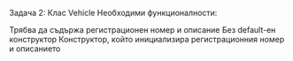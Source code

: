 Задача 2: Клас Vehicle
Необходими функционалности:

Трябва да съдържа регистрационен номер и описание
Без default-ен конструктор
Конструктор, който инициализира регистрационния номер и описанието
